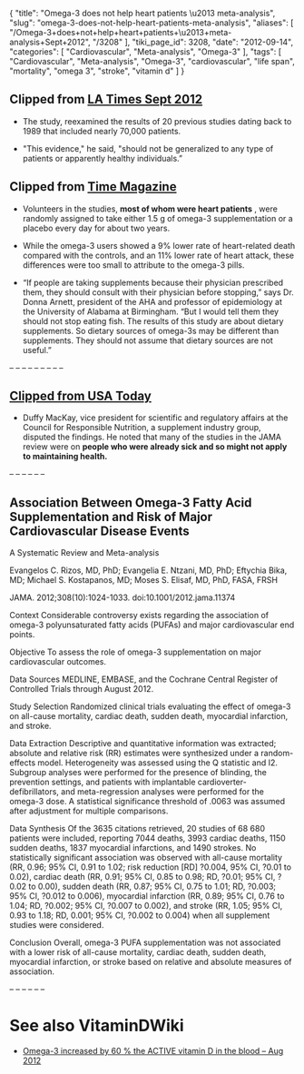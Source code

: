 {
    "title": "Omega-3 does not help heart patients \u2013 meta-analysis",
    "slug": "omega-3-does-not-help-heart-patients-meta-analysis",
    "aliases": [
        "/Omega-3+does+not+help+heart+patients+\u2013+meta-analysis+Sept+2012",
        "/3208"
    ],
    "tiki_page_id": 3208,
    "date": "2012-09-14",
    "categories": [
        "Cardiovascular",
        "Meta-analysis",
        "Omega-3"
    ],
    "tags": [
        "Cardiovascular",
        "Meta-analysis",
        "Omega-3",
        "cardiovascular",
        "life span",
        "mortality",
        "omega 3",
        "stroke",
        "vitamin d"
    ]
}


## Clipped from [LA Times Sept 2012](http://www.latimes.com/news/science/la-sci-omega-3s-heart-health-20120912,0,3265313.story%20)

* The study, reexamined the results of 20 previous studies dating back to 1989 that included nearly 70,000 patients.

* "This evidence," he said, "should not be generalized to any type of patients or apparently healthy individuals.”

## Clipped from [Time Magazine](http://healthland.time.com/2012/09/12/omega-3-supplements-dont-lower-heart-disease-risk-after-all/%20)

* Volunteers in the studies,  **most of whom were heart patients** , were randomly assigned to take either 1.5 g of omega-3 supplementation or a placebo every day for about two years.

* While the omega-3 users showed a 9% lower rate of heart-related death compared with the controls, and an 11% lower rate of heart attack, these differences were too small to attribute to the omega-3 pills.

* “If people are taking supplements because their physician prescribed them, they should consult with their physician before stopping,” says Dr. Donna Arnett, president of the AHA and professor of epidemiology at the University of Alabama at Birmingham. “But I would tell them they should not stop eating fish. The results of this study are about dietary supplements. So dietary sources of omega-3s may be different than supplements. They should not assume that dietary sources are not useful.”

– – – – – – – – – 

## [Clipped from USA Today](http://www.usatoday.com/news/health/story/2012-09-11/heart-omega-3/57750182/1%20)

* Duffy MacKay, vice president for scientific and regulatory affairs at the Council for Responsible Nutrition, a supplement industry group, disputed the findings. He noted that many of the studies in the JAMA review were on  **people who were already sick and so might not apply to maintaining health.** 

– – – – – – 

## Association Between Omega-3 Fatty Acid Supplementation and Risk of Major Cardiovascular Disease Events

A Systematic Review and Meta-analysis

Evangelos C. Rizos, MD, PhD; Evangelia E. Ntzani, MD, PhD; Eftychia Bika, MD; Michael S. Kostapanos, MD; Moses S. Elisaf, MD, PhD, FASA, FRSH

JAMA. 2012;308(10):1024-1033. doi:10.1001/2012.jama.11374 

Context  Considerable controversy exists regarding the association of omega-3 polyunsaturated fatty acids (PUFAs) and major cardiovascular end points.

Objective  To assess the role of omega-3 supplementation on major cardiovascular outcomes.

Data Sources  MEDLINE, EMBASE, and the Cochrane Central Register of Controlled Trials through August 2012.

Study Selection  Randomized clinical trials evaluating the effect of omega-3 on all-cause mortality, cardiac death, sudden death, myocardial infarction, and stroke.

Data Extraction  Descriptive and quantitative information was extracted; absolute and relative risk (RR) estimates were synthesized under a random-effects model. Heterogeneity was assessed using the Q statistic and I2. Subgroup analyses were performed for the presence of blinding, the prevention settings, and patients with implantable cardioverter-defibrillators, and meta-regression analyses were performed for the omega-3 dose. A statistical significance threshold of .0063 was assumed after adjustment for multiple comparisons.

Data Synthesis  Of the 3635 citations retrieved, 20 studies of 68 680 patients were included, reporting 7044 deaths, 3993 cardiac deaths, 1150 sudden deaths, 1837 myocardial infarctions, and 1490 strokes. No statistically significant association was observed with all-cause mortality (RR, 0.96; 95% CI, 0.91 to 1.02; risk reduction <span>[RD]</span> ?0.004, 95% CI, ?0.01 to 0.02), cardiac death (RR, 0.91; 95% CI, 0.85 to 0.98; RD, ?0.01; 95% CI, ?0.02 to 0.00), sudden death (RR, 0.87; 95% CI, 0.75 to 1.01; RD, ?0.003; 95% CI, ?0.012 to 0.006), myocardial infarction (RR, 0.89; 95% CI, 0.76 to 1.04; RD, ?0.002; 95% CI, ?0.007 to 0.002), and stroke (RR, 1.05; 95% CI, 0.93 to 1.18; RD, 0.001; 95% CI, ?0.002 to 0.004) when all supplement studies were considered.

Conclusion  Overall, omega-3 PUFA supplementation was not associated with a lower risk of all-cause mortality, cardiac death, sudden death, myocardial infarction, or stroke based on relative and absolute measures of association.

– – – – – – 

# See also VitaminDWiki

* [Omega-3 increased by 60 % the ACTIVE vitamin D in the blood – Aug 2012](/tags/omega-3-increased-by-60-the-active-vitamin-d-in-the-blood-aug-2012.html)
